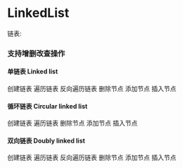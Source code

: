 # LinkedList
链表:
### 支持增删改查操作

#### 单链表 Linked list
创建链表
遍历链表
反向遍历链表
删除节点
添加节点
插入节点
#### 循环链表 Circular linked list
创建链表
遍历链表
删除节点
添加节点
插入节点
#### 双向链表 Doubly linked list
创建链表
遍历链表
反向遍历链表
删除节点
添加节点
插入节点

